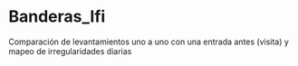 # Banderas_Ifi
Comparación de levantamientos uno a uno con una entrada antes (visita) y mapeo de irregularidades diarias
